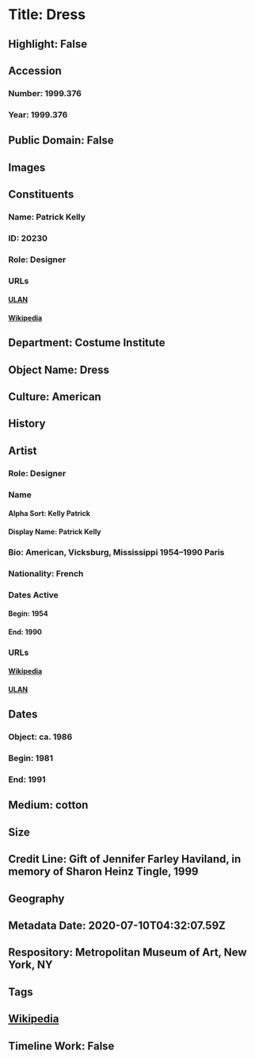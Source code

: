 # Title: Dress
## Highlight: False
## Accession
### Number: 1999.376
### Year: 1999.376
## Public Domain: False
## Images
## Constituents
### Name: Patrick Kelly
### ID: 20230
### Role: Designer
### URLs
#### [ULAN](http://vocab.getty.edu/page/ulan/500404036)
#### [Wikipedia](https://www.wikidata.org/wiki/Q7146930)
## Department: Costume Institute
## Object Name: Dress
## Culture: American
## History
## Artist
### Role: Designer
### Name
#### Alpha Sort: Kelly Patrick
#### Display Name: Patrick Kelly
### Bio: American, Vicksburg, Mississippi 1954–1990 Paris
### Nationality: French
### Dates Active
#### Begin: 1954
#### End: 1990
### URLs
#### [Wikipedia](https://www.wikidata.org/wiki/Q7146930)
#### [ULAN](http://vocab.getty.edu/page/ulan/500404036)
## Dates
### Object: ca. 1986
### Begin: 1981
### End: 1991
## Medium: cotton
## Size
## Credit Line: Gift of Jennifer Farley Haviland, in memory of Sharon Heinz Tingle, 1999
## Geography
## Metadata Date: 2020-07-10T04:32:07.59Z
## Respository: Metropolitan Museum of Art, New York, NY
## Tags
## [Wikipedia](https://www.wikidata.org/wiki/Q97068873)
## Timeline Work: False